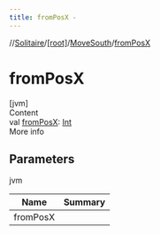```yaml
---
title: fromPosX -
---
```

//[Solitaire](../../index.md)/[[root]](../index.md)/[MoveSouth](index.md)/[fromPosX](from-pos-x.md)



# fromPosX  
[jvm]  
Content  
val [fromPosX](from-pos-x.md): [Int](https://kotlinlang.org/api/latest/jvm/stdlib/kotlin/-int/index.html)  
More info  


## Parameters  
  
jvm  
  
|  Name|  Summary| 
|---|---|
| <a name="/MoveSouth/fromPosX/#/PointingToDeclaration/"></a>fromPosX| <a name="/MoveSouth/fromPosX/#/PointingToDeclaration/"></a>
  
  



